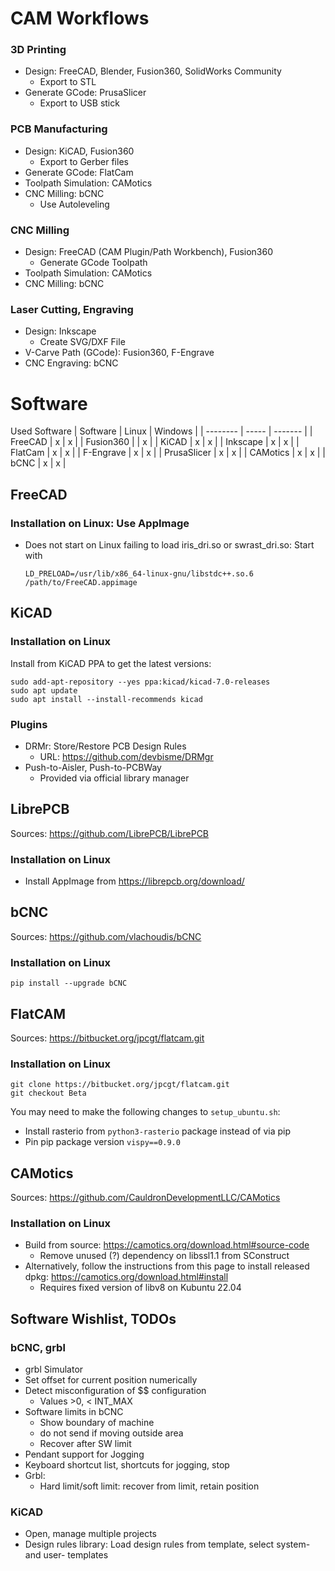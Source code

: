 CAM Workflows
=============

### 3D Printing
- Design: FreeCAD, Blender, Fusion360, SolidWorks Community
    - Export to STL
- Generate GCode: PrusaSlicer
    - Export to USB stick

### PCB Manufacturing
- Design: KiCAD, Fusion360
    - Export to Gerber files
- Generate GCode: FlatCam
- Toolpath Simulation: CAMotics
- CNC Milling: bCNC
    - Use Autoleveling

### CNC Milling
- Design: FreeCAD (CAM Plugin/Path Workbench), Fusion360
    - Generate GCode Toolpath
- Toolpath Simulation: CAMotics
- CNC Milling: bCNC


### Laser Cutting, Engraving
- Design: Inkscape
    - Create SVG/DXF File
- V-Carve Path (GCode): Fusion360, F-Engrave
- CNC Engraving: bCNC


Software
========

Used Software
| Software | Linux | Windows |
| -------- | ----- | ------- |
| FreeCAD  | x | x |
| Fusion360 |   | x | 
| KiCAD | x | x |
| Inkscape | x | x |
| FlatCam | x | x |
| F-Engrave | x | x |
| PrusaSlicer | x | x |
| CAMotics | x | x |
| bCNC | x | x |

FreeCAD
-------

### Installation on Linux: Use AppImage
- Does not start on Linux failing to load iris_dri.so or swrast_dri.so: Start with
  ```
  LD_PRELOAD=/usr/lib/x86_64-linux-gnu/libstdc++.so.6 /path/to/FreeCAD.appimage
  ```

KiCAD
-----

### Installation on Linux

Install from KiCAD PPA to get the latest versions:
```
sudo add-apt-repository --yes ppa:kicad/kicad-7.0-releases
sudo apt update
sudo apt install --install-recommends kicad
```

### Plugins

- DRMr: Store/Restore PCB Design Rules
    - URL: https://github.com/devbisme/DRMgr
- Push-to-Aisler, Push-to-PCBWay
    - Provided via official library manager

LibrePCB
--------

Sources: https://github.com/LibrePCB/LibrePCB

### Installation on Linux
- Install AppImage from https://librepcb.org/download/

bCNC
----

Sources: https://github.com/vlachoudis/bCNC

### Installation on Linux
```
pip install --upgrade bCNC
```

FlatCAM
-------

Sources: https://bitbucket.org/jpcgt/flatcam.git

### Installation on Linux
```
git clone https://bitbucket.org/jpcgt/flatcam.git
git checkout Beta
```
You may need to make the following changes to `setup_ubuntu.sh`:
- Install rasterio from `python3-rasterio` package instead of via pip
- Pin pip package version `vispy==0.9.0`

CAMotics
--------

Sources: https://github.com/CauldronDevelopmentLLC/CAMotics

### Installation on Linux
- Build from source: https://camotics.org/download.html#source-code
    - Remove unused (?) dependency on libssl1.1 from SConstruct
- Alternatively, follow the instructions from this page to install released dpkg: https://camotics.org/download.html#install
    - Requires fixed version of libv8 on Kubuntu 22.04

Software Wishlist, TODOs
------------------------

### bCNC, grbl
- grbl Simulator
- Set offset for current position numerically
- Detect misconfiguration of $$ configuration
  - Values >0, < INT\_MAX
- Software limits in bCNC
  - Show boundary of machine
  - do not send if moving outside area
  - Recover after SW limit
- Pendant support for Jogging
- Keyboard shortcut list, shortcuts for jogging, stop
- Grbl: 
  - Hard limit/soft limit: recover from limit, retain position

### KiCAD
- Open, manage multiple projects
- Design rules library: Load design rules from template, select system- and user- templates


